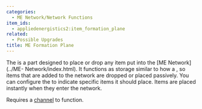 ```yaml
---
categories:
  - ME Network/Network Functions
item_ids:
  - appliedenergistics2:item_formation_plane
related:
  - Possible Upgrades
title: ME Formation Plane
---
```


The <ItemLink id="appliedenergistics2:item_formation_plane"/> is a part
designed to place or drop any item put into the [ME Network](../ME-
Network/index.html). It functions as storage similar to how a <ItemLink
id="appliedenergistics2:item_storage_bus"/>, so items that are added to
the network are dropped or placed passively. You can configure the <ItemLink
id="appliedenergistics2:item_formation_plane"/> to indicate specific
items it should place. Items are placed instantly when they enter the network.

Requires a [channel](../../channels.md) to function.

<RecipeFor id="appliedenergistics2:item_formation_plane"/>
